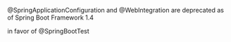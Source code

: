 @SpringApplicationConfiguration and @WebIntegration are deprecated as of Spring Boot Framework 1.4

in favor of @SpringBootTest